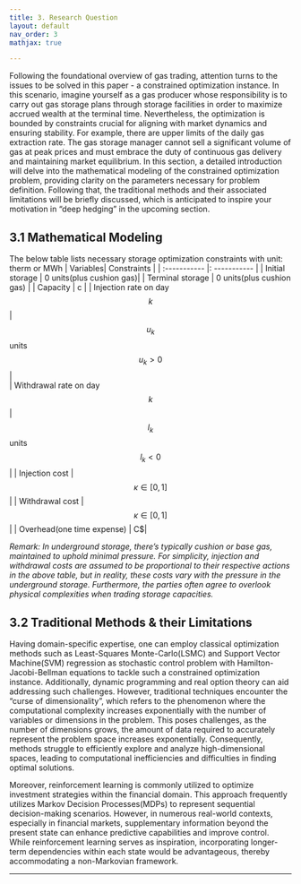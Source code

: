 ```yaml
---
title: 3. Research Question
layout: default
nav_order: 3
mathjax: true

---
```

Following the foundational overview of gas trading, attention turns to the issues to be solved in this paper - a constrained optimization instance. In this scenario, imagine yourself as a gas producer whose responsibility is to carry out gas storage plans through storage facilities in order to maximize accrued wealth at the terminal time. Nevertheless, the optimization is bounded by constraints crucial for aligning with market dynamics and ensuring stability. For example, there are upper limits of the daily gas extraction rate. The gas storage manager cannot sell a significant volume of gas at peak prices and must embrace the duty of continuous gas delivery and maintaining market equilibrium. 
In this section, a detailed introduction will delve into the mathematical modeling of the constrained optimization problem, providing clarity on the parameters necessary for problem definition. Following that, the traditional methods and their associated limitations will be briefly discussed, which is anticipated to inspire your motivation in “deep hedging” in the upcoming section.

## 3.1 Mathematical Modeling
The below table lists necessary storage optimization constraints with unit: therm or MWh
| Variables| Constraints  |
| :----------- |: ----------- |
| Initial storage | 0 units(plus cushion gas)| 
| Terminal storage |  0 units(plus cushion gas) | 
| Capacity | c | 
| Injection rate on day $$k$$ | $$u_k$$ units $$u_k>0$$ |  
| Withdrawal rate on day $$k$$ | $$l_k$$ units $$l_k<0$$ | 
| Injection cost | $$\kappa \in [0,1]$$| 
| Withdrawal cost | $$\kappa \in [0,1]$$| 
| Overhead(one time expense) | C$|  

_Remark: In underground storage, there’s typically cushion or base gas, maintained to uphold minimal pressure. For simplicity, injection and withdrawal costs are assumed to be proportional to their respective actions in the above table, but in reality, these costs vary with the pressure in the underground storage. Furthermore, the parties often agree to overlook physical complexities when trading storage capacities._

## 3.2 Traditional Methods & their Limitations
Having domain-specific expertise, one can employ classical optimization methods such as Least-Squares Monte-Carlo(LSMC) and Support Vector Machine(SVM) regression as stochastic control problem with Hamilton-Jacobi-Bellman equations to tackle such a constrained optimization instance. Additionally, dynamic programming and real option theory can aid addressing such challenges. However, traditional techniques encounter the “curse of dimensionality”, which refers to the phenomenon where the computational complexity increases exponentially with the number of variables or dimensions in the problem. This poses challenges, as the number of dimensions grows, the amount of data required to accurately represent the problem space increases exponentially. Consequently, methods struggle to efficiently explore and analyze high-dimensional spaces, leading to computational inefficiencies and difficulties in finding optimal solutions.

Moreover, reinforcement learning is commonly utilized to optimize investment strategies within the financial domain. This approach frequently utilizes Markov Decision Processes(MDPs) to represent sequential decision-making scenarios. However, in numerous real-world contexts, especially in financial markets, supplementary information beyond the present state can enhance predictive capabilities and improve control. While reinforcement learning serves as inspiration, incorporating longer-term dependencies within each state would be advantageous, thereby accommodating a non-Markovian framework.


---